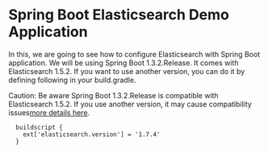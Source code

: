 # Spring Boot Elasticsearch Demo Application

In this, we are going to see how to configure Elasticsearch with Spring Boot application. We will be using Spring Boot 1.3.2.Release. It comes with Elasticsearch 1.5.2. If you want to use another version, you can do it by defining following in your build.gradle. 

Caution: Be aware Spring Boot 1.3.2.Release is compatible with Elasticsearch 1.5.2. If you use another version, it may cause compatibility issues[more details here](http://docs.spring.io/spring-boot/docs/current/reference/html/howto-build.html#howto-customize-dependency-versions).

```
  buildscript {
  	ext['elasticsearch.version'] = '1.7.4'
  }

```
